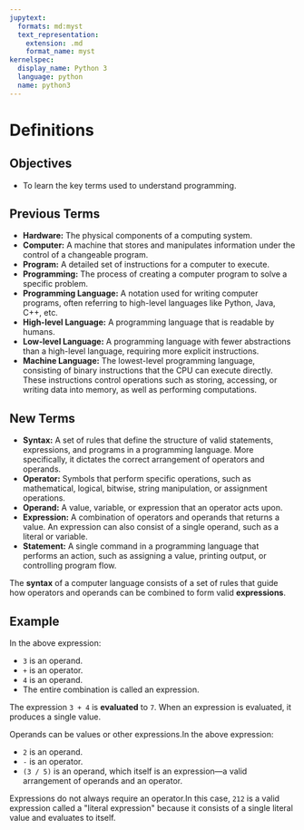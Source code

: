 ```yaml
---
jupytext:
  formats: md:myst
  text_representation:
    extension: .md
    format_name: myst
kernelspec:
  display_name: Python 3
  language: python
  name: python3
---
```


# Definitions

## Objectives

- To learn the key terms used to understand programming.

## Previous Terms

- **Hardware:** The physical components of a computing system.
- **Computer:** A machine that stores and manipulates information under the control of a changeable program.
- **Program:** A detailed set of instructions for a computer to execute.
- **Programming:** The process of creating a computer program to solve a specific problem.
- **Programming Language:** A notation used for writing computer programs, often referring to high-level languages like Python, Java, C++, etc.
- **High-level Language:** A programming language that is readable by humans.
- **Low-level Language:** A programming language with fewer abstractions than a high-level language, requiring more explicit instructions.
- **Machine Language:** The lowest-level programming language, consisting of binary instructions that the CPU can execute directly. These instructions control operations such as storing, accessing, or writing data into memory, as well as performing computations.

## New Terms

- **Syntax:** A set of rules that define the structure of valid statements, expressions, and programs in a programming language. More specifically, it dictates the correct arrangement of operators and operands.
- **Operator:** Symbols that perform specific operations, such as mathematical, logical, bitwise, string manipulation, or assignment operations.
- **Operand:** A value, variable, or expression that an operator acts upon.
- **Expression:** A combination of operators and operands that returns a value. An expression can also consist of a single operand, such as a literal or variable.
- **Statement:** A single command in a programming language that performs an action, such as assigning a value, printing output, or controlling program flow.

The **syntax** of a computer language consists of a set of rules that guide how operators and operands can be combined to form valid **expressions**.

## Example

In the above expression:

- `3` is an operand.
- `+` is an operator.
- `4` is an operand.
- The entire combination is called an expression.

The expression `3 + 4` is **evaluated** to `7`. When an expression is evaluated, it produces a single value.

Operands can be values or other expressions.In the above expression:

- `2` is an operand.
- `-` is an operator.
- `(3 / 5)` is an operand, which itself is an expression—a valid arrangement of operands and an operator.

Expressions do not always require an operator.In this case, `212` is a valid expression called a "literal expression" because it consists of a single literal value and evaluates to itself.
